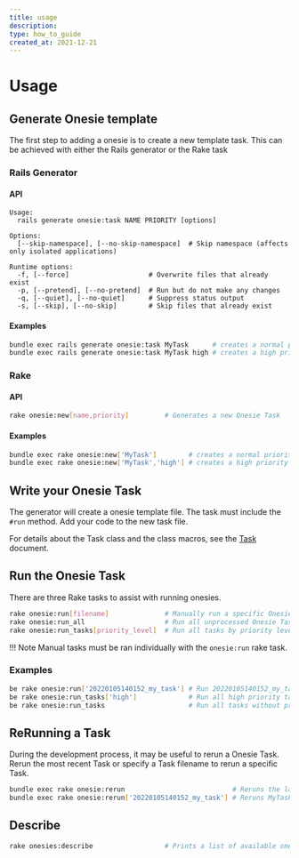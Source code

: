 ```yaml
---
title: usage
description:
type: how_to_guide
created_at: 2021-12-21
---
```


# Usage

## Generate Onesie template
The first step to adding a onesie is to create a new template task. This can
be achieved with either the Rails generator or the Rake task

### Rails Generator

#### API
```
Usage:
  rails generate onesie:task NAME PRIORITY [options]

Options:
  [--skip-namespace], [--no-skip-namespace]  # Skip namespace (affects only isolated applications)

Runtime options:
  -f, [--force]                    # Overwrite files that already exist
  -p, [--pretend], [--no-pretend]  # Run but do not make any changes
  -q, [--quiet], [--no-quiet]      # Suppress status output
  -s, [--skip], [--no-skip]        # Skip files that already exist

```

#### Examples
```bash
bundle exec rails generate onesie:task MyTask      # creates a normal priority task
bundle exec rails generate onesie:task MyTask high # creates a high priority task
```

### Rake

#### API
```bash
rake onesie:new[name,priority]         # Generates a new Onesie Task
```

#### Examples

```bash
bundle exec rake onesie:new['MyTask']        # creates a normal priority task
bundle exec rake onesie:new['MyTask','high'] # creates a high priority task
```

## Write your Onesie Task
The generator will create a onesie template file. The task must include the
`#run` method. Add your code to the new task file.

For details about the Task class and the class macros, see the
[Task](../explanations/task.md) document.

## Run the Onesie Task
There are three Rake tasks to assist with running onesies.

```bash
rake onesie:run[filename]              # Manually run a specific Onesie Tasks
rake onesie:run_all                    # Run all unprocessed Onesie Tasks
rake onesie:run_tasks[priority_level]  # Run all tasks by priority level
```

!!! Note
    Manual tasks must be ran individually with the `onesie:run` rake task.


### Examples

```bash
be rake onesie:run['20220105140152_my_task'] # Run 20220105140152_my_task.rb
be rake onesie:run_tasks['high']             # Run all high priority tasks
be rake onesie:run_tasks                     # Run all tasks without priority
```

## ReRunning a Task
During the development process, it may be useful to rerun a Onesie Task. Rerun
the most recent Task or specify a Task filename to rerun a specific Task.

```bash
bundle exec rake onesie:rerun                           # Reruns the last task
bundle exec rake onesie:rerun['20220105140152_my_task'] # Reruns MyTask
```

## Describe
```bash
rake onesies:describe                  # Prints a list of available onesies to run
```
